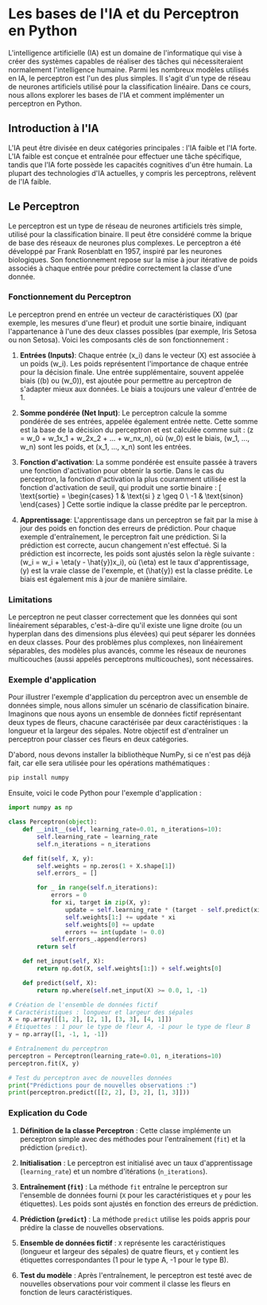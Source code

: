 # Les bases de l'IA et du Perceptron en Python

L'intelligence artificielle (IA) est un domaine de l'informatique qui vise à créer des systèmes capables de réaliser des tâches qui nécessiteraient normalement l'intelligence humaine. Parmi les nombreux modèles utilisés en IA, le perceptron est l'un des plus simples. Il s'agit d'un type de réseau de neurones artificiels utilisé pour la classification linéaire. Dans ce cours, nous allons explorer les bases de l'IA et comment implémenter un perceptron en Python.

## Introduction à l'IA

L'IA peut être divisée en deux catégories principales : l'IA faible et l'IA forte. L'IA faible est conçue et entraînée pour effectuer une tâche spécifique, tandis que l'IA forte possède les capacités cognitives d'un être humain. La plupart des technologies d'IA actuelles, y compris les perceptrons, relèvent de l'IA faible.

## Le Perceptron

Le perceptron est un type de réseau de neurones artificiels très simple, utilisé pour la classification binaire. Il peut être considéré comme la brique de base des réseaux de neurones plus complexes. Le perceptron a été développé par Frank Rosenblatt en 1957, inspiré par les neurones biologiques. Son fonctionnement repose sur la mise à jour itérative de poids associés à chaque entrée pour prédire correctement la classe d'une donnée.

### Fonctionnement du Perceptron

Le perceptron prend en entrée un vecteur de caractéristiques \(X\) (par exemple, les mesures d'une fleur) et produit une sortie binaire, indiquant l'appartenance à l'une des deux classes possibles (par exemple, Iris Setosa ou non Setosa). Voici les composants clés de son fonctionnement :

1. **Entrées (Inputs)**: Chaque entrée \(x_i\) dans le vecteur \(X\) est associée à un poids \(w_i\). Les poids représentent l'importance de chaque entrée pour la décision finale. Une entrée supplémentaire, souvent appelée biais (\(b\) ou \(w_0\)), est ajoutée pour permettre au perceptron de s'adapter mieux aux données. Le biais a toujours une valeur d'entrée de 1.

2. **Somme pondérée (Net Input)**: Le perceptron calcule la somme pondérée de ses entrées, appelée également entrée nette. Cette somme est la base de la décision du perceptron et est calculée comme suit : \(z = w_0 + w_1x_1 + w_2x_2 + ... + w_nx_n\), où \(w_0\) est le biais, \(w_1, ..., w_n\) sont les poids, et \(x_1, ..., x_n\) sont les entrées.

3. **Fonction d'activation**: La somme pondérée est ensuite passée à travers une fonction d'activation pour obtenir la sortie. Dans le cas du perceptron, la fonction d'activation la plus couramment utilisée est la fonction d'activation de seuil, qui produit une sortie binaire :
   \[
   \text{sortie} =
   \begin{cases} 
   1 & \text{si } z \geq 0 \\
   -1 & \text{sinon}
   \end{cases}
   \]
   Cette sortie indique la classe prédite par le perceptron.

4. **Apprentissage**: L'apprentissage dans un perceptron se fait par la mise à jour des poids en fonction des erreurs de prédiction. Pour chaque exemple d'entraînement, le perceptron fait une prédiction. Si la prédiction est correcte, aucun changement n'est effectué. Si la prédiction est incorrecte, les poids sont ajustés selon la règle suivante : \(w_i = w_i + \eta(y - \hat{y})x_i\), où \(\eta\) est le taux d'apprentissage, \(y\) est la vraie classe de l'exemple, et \(\hat{y}\) est la classe prédite. Le biais est également mis à jour de manière similaire.

### Limitations

Le perceptron ne peut classer correctement que les données qui sont linéairement séparables, c'est-à-dire qu'il existe une ligne droite (ou un hyperplan dans des dimensions plus élevées) qui peut séparer les données en deux classes. Pour des problèmes plus complexes, non linéairement séparables, des modèles plus avancés, comme les réseaux de neurones multicouches (aussi appelés perceptrons multicouches), sont nécessaires.

### Exemple d'application

Pour illustrer l'exemple d'application du perceptron avec un ensemble de données simple, nous allons simuler un scénario de classification binaire. Imaginons que nous ayons un ensemble de données fictif représentant deux types de fleurs, chacune caractérisée par deux caractéristiques : la longueur et la largeur des sépales. Notre objectif est d'entraîner un perceptron pour classer ces fleurs en deux catégories.

D'abord, nous devons installer la bibliothèque NumPy, si ce n'est pas déjà fait, car elle sera utilisée pour les opérations mathématiques :

```bash
pip install numpy
```

Ensuite, voici le code Python pour l'exemple d'application :

```python
import numpy as np

class Perceptron(object):
    def __init__(self, learning_rate=0.01, n_iterations=10):
        self.learning_rate = learning_rate
        self.n_iterations = n_iterations

    def fit(self, X, y):
        self.weights = np.zeros(1 + X.shape[1])
        self.errors_ = []

        for _ in range(self.n_iterations):
            errors = 0
            for xi, target in zip(X, y):
                update = self.learning_rate * (target - self.predict(xi))
                self.weights[1:] += update * xi
                self.weights[0] += update
                errors += int(update != 0.0)
            self.errors_.append(errors)
        return self

    def net_input(self, X):
        return np.dot(X, self.weights[1:]) + self.weights[0]

    def predict(self, X):
        return np.where(self.net_input(X) >= 0.0, 1, -1)

# Création de l'ensemble de données fictif
# Caractéristiques : longueur et largeur des sépales
X = np.array([[1, 2], [2, 1], [3, 3], [4, 1]])
# Étiquettes : 1 pour le type de fleur A, -1 pour le type de fleur B
y = np.array([1, -1, 1, -1])

# Entraînement du perceptron
perceptron = Perceptron(learning_rate=0.01, n_iterations=10)
perceptron.fit(X, y)

# Test du perceptron avec de nouvelles données
print("Prédictions pour de nouvelles observations :")
print(perceptron.predict([[2, 2], [3, 2], [1, 3]]))
```

### Explication du Code

1. **Définition de la classe Perceptron** : Cette classe implémente un perceptron simple avec des méthodes pour l'entraînement (`fit`) et la prédiction (`predict`).

2. **Initialisation** : Le perceptron est initialisé avec un taux d'apprentissage (`learning_rate`) et un nombre d'itérations (`n_iterations`).

3. **Entraînement (`fit`)** : La méthode `fit` entraîne le perceptron sur l'ensemble de données fourni (`X` pour les caractéristiques et `y` pour les étiquettes). Les poids sont ajustés en fonction des erreurs de prédiction.

4. **Prédiction (`predict`)** : La méthode `predict` utilise les poids appris pour prédire la classe de nouvelles observations.

5. **Ensemble de données fictif** : `X` représente les caractéristiques (longueur et largeur des sépales) de quatre fleurs, et `y` contient les étiquettes correspondantes (1 pour le type A, -1 pour le type B).

6. **Test du modèle** : Après l'entraînement, le perceptron est testé avec de nouvelles observations pour voir comment il classe les fleurs en fonction de leurs caractéristiques.
